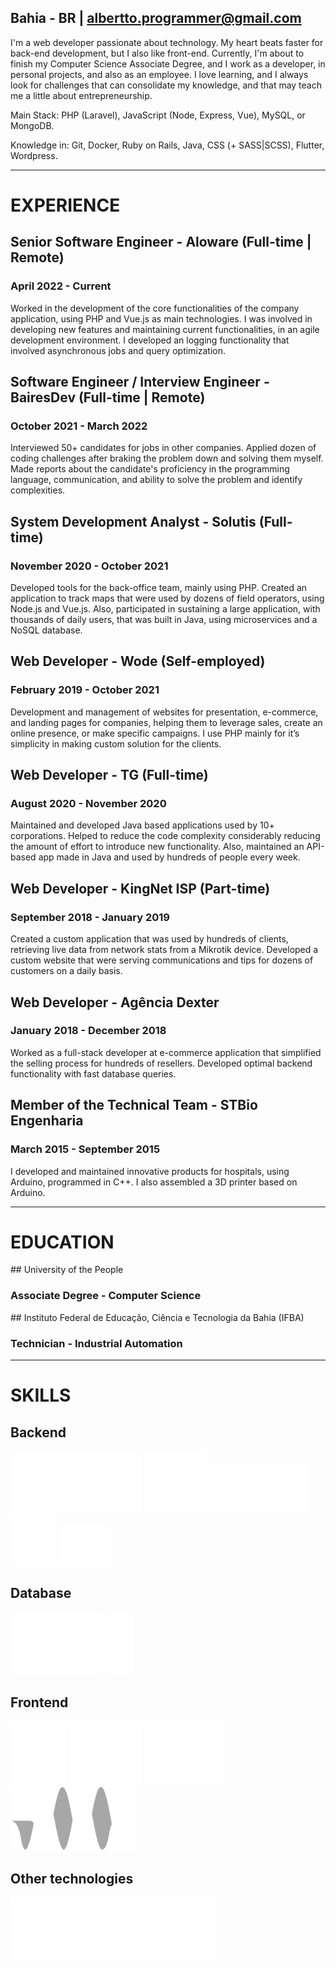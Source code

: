 <curriculum-layout>

<full-page-center>

<typing-name />

## Bahia - BR | [albertto.programmer@gmail.com](mailto:albertto.programmer@gmail.com)

I'm a web developer passionate about technology. My heart beats faster for back-end development, but I also like front-end. Currently, I'm about to finish my Computer Science Associate Degree, and I work as a developer, in personal projects, and also as an employee. I love learning, and I always look for challenges that can consolidate my knowledge, and that may teach me a little about entrepreneurship.

Main Stack: PHP (Laravel), JavaScript (Node, Express, Vue), MySQL, or MongoDB.

Knowledge in: Git, Docker, Ruby on Rails, Java, CSS (+ SASS|SCSS), Flutter, Wordpress.

</full-page-center>

<div class="container">

---

# EXPERIENCE

<work-experience>

## Senior Software Engineer - Aloware (Full-time | Remote)

### April 2022 - Current

Worked in the development of the core functionalities of the company application, using PHP and Vue.js as main technologies. I was involved in developing new features and maintaining current functionalities, in an agile development environment. I developed an logging functionality that involved asynchronous jobs and query optimization.

</work-experience>

<work-experience>

## Software Engineer / Interview Engineer - BairesDev (Full-time | Remote)

### October 2021 - March 2022

Interviewed 50+ candidates for jobs in other companies. Applied dozen of coding challenges after braking the problem down and solving them myself. Made reports about the candidate's proficiency in the programming language, communication, and ability to solve the problem and identify complexities.

</work-experience>

<work-experience>

## System Development Analyst - Solutis (Full-time)

### November 2020 - October 2021

Developed tools for the back-office team, mainly using PHP. Created an application to track maps that were used by dozens of field operators, using Node.js and Vue.js. Also, participated in sustaining a large application, with thousands of daily users, that was built in Java, using microservices and a NoSQL database.

</work-experience>

<work-experience>

## Web Developer - Wode (Self-employed)

### February 2019 - October 2021

Development and management of websites for presentation, e-commerce, and landing pages for companies, helping them to leverage sales, create an online presence, or make specific campaigns. I use PHP mainly for it’s simplicity in making custom solution for the clients.

</work-experience>

<work-experience>

## Web Developer - TG (Full-time)

### August 2020 - November 2020

Maintained and developed Java based applications used by 10+ corporations. Helped to reduce the code complexity considerably reducing the amount of effort to introduce new functionality. Also, maintained an API-based app made in Java and used by hundreds of people every week.

</work-experience>

<work-experience>

## Web Developer - KingNet ISP (Part-time)

### September 2018 - January 2019

Created a custom application that was used by hundreds of clients, retrieving live data from network stats from a Mikrotik device. Developed a custom website that were serving communications and tips for dozens of customers on a daily basis.

</work-experience>

<work-experience>

## Web Developer - Agência Dexter

### January 2018 - December 2018

Worked as a full-stack developer at e-commerce application that simplified the selling process for hundreds of resellers. Developed optimal backend functionality with fast database queries.

</work-experience>

<work-experience>

## Member of the Technical Team - STBio Engenharia

### March 2015 - September 2015

I developed and maintained innovative products for hospitals, using Arduino, programmed in C++. I also assembled a 3D printer based on Arduino.

</work-experience>


---


# EDUCATION

<education-entry>
## University of the People

### Associate Degree - Computer Science

</education-entry>

<education-entry>
## Instituto Federal de Educação, Ciência e Tecnologia da Bahia (IFBA)

### Technician - Industrial Automation

</education-entry>


---

# SKILLS

## Backend

<skills>

<img src="./.vuepress/public/icons/php.svg" />
<img src="./.vuepress/public/icons/javascript.svg" />

</skills>

<skills>

<img src="./.vuepress/public/icons/laravel.svg" />
<img src="./.vuepress/public/icons/wordpress.svg" />
<img src="./.vuepress/public/icons/nodejs.svg" />
<img src="./.vuepress/public/icons/Ex_press.svg" />

</skills>

## Database

<skills>

<img src="./.vuepress/public/icons/mysql.svg" />
<img src="./.vuepress/public/icons/mongodb.svg" />

</skills>

## Frontend

<skills>

<img src="./.vuepress/public/icons/css3.svg" />
<img src="./.vuepress/public/icons/vuejs.svg" />
<img src="./.vuepress/public/icons/bootstrap.svg" />
<img src="./.vuepress/public/icons/materialize.svg" />

</skills>


## Other technologies

<skills>

<img src="./.vuepress/public/icons/git.svg" />
<img src="./.vuepress/public/icons/tux.svg" />
<img src="./.vuepress/public/icons/docker.svg" />

</skills>

</div>

</curriculum-layout>
